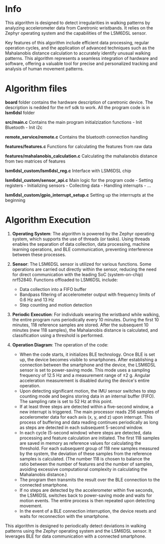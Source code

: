 # Info

This algorithm is designed to detect irregularities in walking patterns by analyzing accelerometer data from Caretronic wristbands. It relies on the Zephyr operating system and the capabilities of the LSM6DSL sensor.

Key features of this algorithm include efficient data processing, regular operation cycles, and the application of advanced techniques such as the Mahalanobis distance calculation to accurately identify unusual walking patterns. This algorithm represents a seamless integration of hardware and software, offering a valuable tool for precise and personalized tracking and analysis of human movement patterns.

# Algorithm files

**board** folder contains the hardware description of caretronic device. The description is nedded for the nrf sdk to work.
All the program code is in **lsm6dsl** folder


**src/main.c** 
Contains the main program initialzization functions
    - Init Bluetooth
    - Init i2c

**remote_service/remote.c**
Contains the bluetooth connection handling

**features/features.c**
Functions for calculating the features from raw data

**features/mahalanobis_calculation.c**
Calculating the mahalanobis distance from two matrices of features

**lsm6dsl_custom/lsm6dsl_reg.c** 
Interface with LSM6DSL chip

**lsm6dsl_custom/sensor_api.c**
Main logic for the program code
    - Setting registers
    - Initializing sensors
    - Collecting data
    - Handling interrupts
    - ...

**lsm6dsl_custom/gpio_interrupt_setup.c**
Setting up the interrrupts at the beginning


# Algorithm Execution

1. **Operating System**: The algorithm is powered by the Zephyr operating system, which supports the use of threads (or tasks). Using threads enables the separation of data collection, data processing, machine learning operations, and BLE communication, preventing interference between these processes.

2. **Sensor**: The LSM6DSL sensor is utilized for various functions. Some operations are carried out directly within the sensor, reducing the need for direct communication with the leading SoC (system-on-chip) nrf52840. Functions offloaded to LSM6DSL include:
   - Data collection into a FIFO buffer
   - Bandpass filtering of accelerometer output with frequency limits of 0.6 Hz and 13 Hz
   - Step counting and motion detection

3. **Periodic Execution**: For individuals wearing the wristband while walking, the entire program runs periodically every 10 minutes. During the first 10 minutes, 118 reference samples are stored. After the subsequent 10 minutes (new 118 samples), the Mahalanobis distance is calculated, and classification using a threshold is performed.

4. **Operation Diagram**: The operation of the code:

   - When the code starts, it initializes BLE technology. Once BLE is set up, the device becomes visible to smartphones. After establishing a connection between the smartphone and the device, the LSM6DSL sensor is set to power-saving mode. This mode uses a sampling frequency of 12.5 Hz and a measurement range of ±2 g. Angular acceleration measurement is disabled during the device's entire operation.
   - Upon detecting significant motion, the IMU sensor switches to step counting mode and begins storing data in an internal buffer (FIFO). The sampling rate is set to 52 Hz at this point.
   - If at least three steps are detected within a five-second window, a new interrupt is triggered. The main processor reads 256 samples of accelerometer data for each axis (x, y, and z) upon interrupt. This process of buffering and data reading continues periodically as long as steps are detected in each subsequent 5-second window.
   - In each cycle (5-second window) where steps are detected, data processing and feature calculation are initiated. The first 118 samples are saved in memory as reference values for calculating the threshold. For each subsequent group of 118 new samples measured by the system, the deviation of these samples from the reference samples is calculated. (The number 118 is chosen to balance the ratio between the number of features and the number of samples, avoiding excessive computational complexity in calculating the Mahalanobis distance.)
   - The program then transmits the result over the BLE connection to the connected smartphone.
   - If no steps are detected by the accelerometer within five seconds, the LSM6DSL switches back to power-saving mode and waits for motion events. The entire process is then repeated upon detecting movement.
   - In the event of a BLE connection interruption, the device resets and waits for reconnection with the smartphone.

This algorithm is designed to periodically detect deviations in walking patterns using the Zephyr operating system and the LSM6DSL sensor. It leverages BLE for data communication with a connected smartphone.
